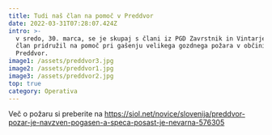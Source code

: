 ```yaml
---
title: Tudi naš član na pomoč v Preddvor
date: 2022-03-31T07:28:07.424Z
intro: >-
  v sredo, 30. marca, se je skupaj s člani iz PGD Zavrstnik in Vintarjevec naš
  član pridružil na pomoč pri gašenju velikega gozdnega požara v občini
  Preddvor.
image1: /assets/preddvor3.jpg
image2: /assets/preddvor1.jpg
image3: /assets/preddvor2.jpg
top: true
category: Operativa
---
```

Več o požaru si preberite na https://siol.net/novice/slovenija/preddvor-pozar-je-navzven-pogasen-a-speca-posast-je-nevarna-576305
